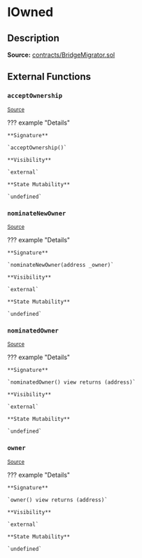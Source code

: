 # IOwned

## Description

**Source:** [contracts/BridgeMigrator.sol](https://github.com/Synthetixio/synthetix/tree/v2.44.0-alpha/contracts/BridgeMigrator.sol)

## External Functions

### `acceptOwnership`

<sub>[Source](https://github.com/Synthetixio/synthetix/tree/v2.44.0-alpha/contracts/BridgeMigrator.sol#L14)</sub>

??? example "Details"

    **Signature**

    `acceptOwnership()`

    **Visibility**

    `external`

    **State Mutability**

    `undefined`

### `nominateNewOwner`

<sub>[Source](https://github.com/Synthetixio/synthetix/tree/v2.44.0-alpha/contracts/BridgeMigrator.sol#L12)</sub>

??? example "Details"

    **Signature**

    `nominateNewOwner(address _owner)`

    **Visibility**

    `external`

    **State Mutability**

    `undefined`

### `nominatedOwner`

<sub>[Source](https://github.com/Synthetixio/synthetix/tree/v2.44.0-alpha/contracts/BridgeMigrator.sol#L10)</sub>

??? example "Details"

    **Signature**

    `nominatedOwner() view returns (address)`

    **Visibility**

    `external`

    **State Mutability**

    `undefined`

### `owner`

<sub>[Source](https://github.com/Synthetixio/synthetix/tree/v2.44.0-alpha/contracts/BridgeMigrator.sol#L8)</sub>

??? example "Details"

    **Signature**

    `owner() view returns (address)`

    **Visibility**

    `external`

    **State Mutability**

    `undefined`
